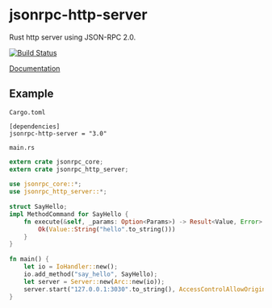 # jsonrpc-http-server
Rust http server using JSON-RPC 2.0.

[![Build Status][travis-image]][travis-url]

[travis-image]: https://travis-ci.org/debris/jsonrpc-http-server.svg?branch=master
[travis-url]: https://travis-ci.org/debris/jsonrpc-http-server

[Documentation](http://debris.github.io/jsonrpc-http-server/jsonrpc_http_server/index.html)

## Example

`Cargo.toml`


```
[dependencies]
jsonrpc-http-server = "3.0"
```

`main.rs`

```rust
extern crate jsonrpc_core;
extern crate jsonrpc_http_server;
 
use jsonrpc_core::*;
use jsonrpc_http_server::*;
 
struct SayHello;
impl MethodCommand for SayHello {
    fn execute(&self, _params: Option<Params>) -> Result<Value, Error> {
        Ok(Value::String("hello".to_string()))
    }
}
 
fn main() {
    let io = IoHandler::new();
    io.add_method("say_hello", SayHello);
    let server = Server::new(Arc::new(io));
    server.start("127.0.0.1:3030".to_string(), AccessControlAllowOrigin::Null, 1);
}
```
